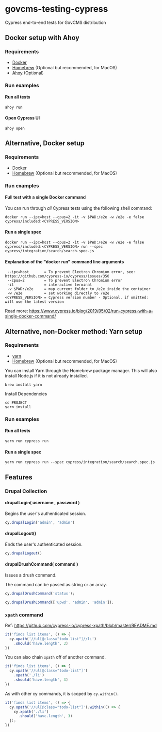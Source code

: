 # govcms-testing-cypress

Cypress end-to-end tests for GovCMS distribution

## Docker setup with Ahoy

### Requirements
* [Docker](https://docs.docker.com/install/)
* [Homebrew](https://brew.sh/) (Optional but recommended, for MacOS)
* [Ahoy](https://github.com/ahoy-cli/ahoy) (Optional)

### Run examples

#### Run all tests
```
ahoy run
```

#### Open Cypress UI
```
ahoy open
```

## Alternative, Docker setup

### Requirements
* [Docker](https://docs.docker.com/install/)
* [Homebrew](https://brew.sh/) (Optional but recommended, for MacOS)

### Run examples

#### Full test with a single Docker command
You can run through _all_ Cypress tests using the following shell command:
```
docker run --ipc=host --cpus=2 -it -v $PWD:/e2e -w /e2e -e false cypress/included:<CYPRESS_VERSION>
```

#### Run a single spec
```
docker run --ipc=host --cpus=2 -it -v $PWD:/e2e -w /e2e -e false cypress/included:<CYPRESS_VERSION> run --spec cypress/integration/search/search.spec.js
```

#### Explanation of the "docker run" command line arguments
```
 --ipc=host       = To prevent Electron Chromium error, see: https://github.com/cypress-io/cypress/issues/350
 --cpus=2         = To prevent Electron Chromium error
 -it              = interactive terminal
 -v $PWD:/e2e     = map current folder to /e2e inside the container
 -w /e2e          = set working directly to /e2e
<CYPRESS_VERSION> = Cypress version number - Optional, if omitted: will use the latest version
 ```

Read more: https://www.cypress.io/blog/2019/05/02/run-cypress-with-a-single-docker-command/

## Alternative, non-Docker method: Yarn setup

### Requirements
* [yarn](https://yarnpkg.com/en/)
* [Homebrew](https://brew.sh/) (Optional but recommended, for MacOS)

You can install Yarn through the Homebrew package manager. This will also install Node.js if it is not already installed.

```
brew install yarn
```

Install Dependencies

```
cd PROJECT
yarn install
```

### Run examples

#### Run all tests
```
yarn run cypress run
```

#### Run a single spec
```
yarn run cypress run --spec cypress/integration/search/search.spec.js
```

## Features

### Drupal Collection

#### drupalLogin( username , password )
Begins the user's authenticated session.
```JavaScript
cy.drupalLogin('admin', 'admin')
```

#### drupalLogout()
Ends the user's authenticated session.
```JavaScript
cy.drupalLogout()
```

#### drupalDrushCommand( command )
Issues a drush command.

The command can be passed as string or an array.
```JavaScript
cy.drupalDrushCommand('status');

cy.drupalDrushCommand(['upwd', 'admin', 'admin']);
```

### `xpath` command

Ref: https://github.com/cypress-io/cypress-xpath/blob/master/README.md

```js
it('finds list items', () => {
  cy.xpath('//ul[@class="todo-list"]//li')
    .should('have.length', 3)
})
```

You can also chain `xpath` off of another command.

```js
it('finds list items', () => {
  cy.xpath('//ul[@class="todo-list"]')
    .xpath('./li')
    .should('have.length', 3)
})
```

As with other cy commands, it is scoped by `cy.within()`.

```js
it('finds list items', () => {
  cy.xpath('//ul[@class="todo-list"]').within(() => {
    cy.xpath('./li')
      .should('have.length', 3)
  });
})
```
